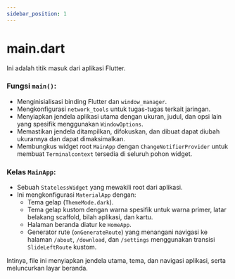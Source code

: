 ```yaml
---
sidebar_position: 1
---
```


# main.dart

Ini adalah titik masuk dari aplikasi Flutter.

### Fungsi `main()`:
- Menginisialisasi binding Flutter dan `window_manager`.
- Mengkonfigurasi `network_tools` untuk tugas-tugas terkait jaringan.
- Menyiapkan jendela aplikasi utama dengan ukuran, judul, dan opsi lain yang spesifik menggunakan `WindowOptions`.
- Memastikan jendela ditampilkan, difokuskan, dan dibuat dapat diubah ukurannya dan dapat dimaksimalkan.
- Membungkus widget root `MainApp` dengan `ChangeNotifierProvider` untuk membuat `Terminalcontext` tersedia di seluruh pohon widget.

### Kelas `MainApp`:
- Sebuah `StatelessWidget` yang mewakili root dari aplikasi.
- Ini mengkonfigurasi `MaterialApp` dengan:
  - Tema gelap (`ThemeMode.dark`).
  - Tema gelap kustom dengan warna spesifik untuk warna primer, latar belakang scaffold, bilah aplikasi, dan kartu.
  - Halaman beranda diatur ke `HomeApp`.
  - Generator rute (`onGenerateRoute`) yang menangani navigasi ke halaman `/about`, `/download`, dan `/settings` menggunakan transisi `SlideLeftRoute` kustom.

Intinya, file ini menyiapkan jendela utama, tema, dan navigasi aplikasi, serta meluncurkan layar beranda.